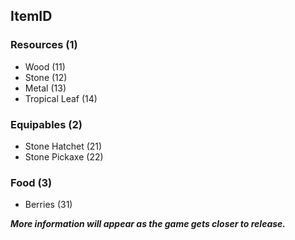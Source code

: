 ## ItemID 
### Resources (1) 
- Wood (11)
- Stone (12)
- Metal (13)
- Tropical Leaf (14)
### Equipables (2) 
- Stone Hatchet (21)
- Stone Pickaxe (22)
### Food (3)
- Berries (31)


***More information will appear as the game gets closer to release.***
